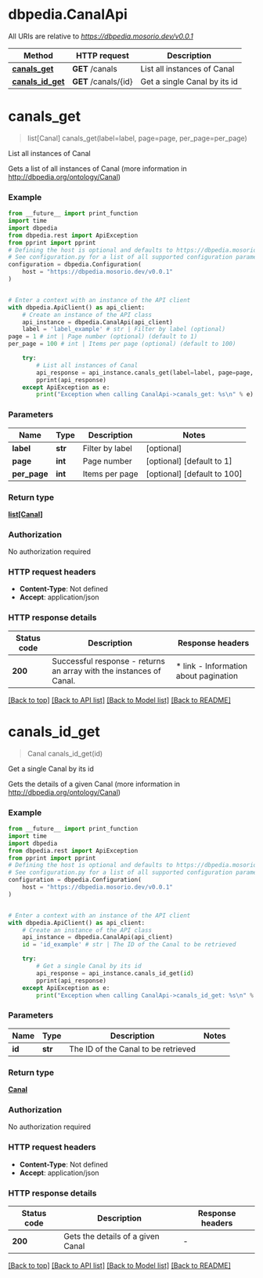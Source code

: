 # dbpedia.CanalApi

All URIs are relative to *https://dbpedia.mosorio.dev/v0.0.1*

Method | HTTP request | Description
------------- | ------------- | -------------
[**canals_get**](CanalApi.md#canals_get) | **GET** /canals | List all instances of Canal
[**canals_id_get**](CanalApi.md#canals_id_get) | **GET** /canals/{id} | Get a single Canal by its id


# **canals_get**
> list[Canal] canals_get(label=label, page=page, per_page=per_page)

List all instances of Canal

Gets a list of all instances of Canal (more information in http://dbpedia.org/ontology/Canal)

### Example

```python
from __future__ import print_function
import time
import dbpedia
from dbpedia.rest import ApiException
from pprint import pprint
# Defining the host is optional and defaults to https://dbpedia.mosorio.dev/v0.0.1
# See configuration.py for a list of all supported configuration parameters.
configuration = dbpedia.Configuration(
    host = "https://dbpedia.mosorio.dev/v0.0.1"
)


# Enter a context with an instance of the API client
with dbpedia.ApiClient() as api_client:
    # Create an instance of the API class
    api_instance = dbpedia.CanalApi(api_client)
    label = 'label_example' # str | Filter by label (optional)
page = 1 # int | Page number (optional) (default to 1)
per_page = 100 # int | Items per page (optional) (default to 100)

    try:
        # List all instances of Canal
        api_response = api_instance.canals_get(label=label, page=page, per_page=per_page)
        pprint(api_response)
    except ApiException as e:
        print("Exception when calling CanalApi->canals_get: %s\n" % e)
```

### Parameters

Name | Type | Description  | Notes
------------- | ------------- | ------------- | -------------
 **label** | **str**| Filter by label | [optional] 
 **page** | **int**| Page number | [optional] [default to 1]
 **per_page** | **int**| Items per page | [optional] [default to 100]

### Return type

[**list[Canal]**](Canal.md)

### Authorization

No authorization required

### HTTP request headers

 - **Content-Type**: Not defined
 - **Accept**: application/json

### HTTP response details
| Status code | Description | Response headers |
|-------------|-------------|------------------|
**200** | Successful response - returns an array with the instances of Canal. |  * link - Information about pagination <br>  |

[[Back to top]](#) [[Back to API list]](../README.md#documentation-for-api-endpoints) [[Back to Model list]](../README.md#documentation-for-models) [[Back to README]](../README.md)

# **canals_id_get**
> Canal canals_id_get(id)

Get a single Canal by its id

Gets the details of a given Canal (more information in http://dbpedia.org/ontology/Canal)

### Example

```python
from __future__ import print_function
import time
import dbpedia
from dbpedia.rest import ApiException
from pprint import pprint
# Defining the host is optional and defaults to https://dbpedia.mosorio.dev/v0.0.1
# See configuration.py for a list of all supported configuration parameters.
configuration = dbpedia.Configuration(
    host = "https://dbpedia.mosorio.dev/v0.0.1"
)


# Enter a context with an instance of the API client
with dbpedia.ApiClient() as api_client:
    # Create an instance of the API class
    api_instance = dbpedia.CanalApi(api_client)
    id = 'id_example' # str | The ID of the Canal to be retrieved

    try:
        # Get a single Canal by its id
        api_response = api_instance.canals_id_get(id)
        pprint(api_response)
    except ApiException as e:
        print("Exception when calling CanalApi->canals_id_get: %s\n" % e)
```

### Parameters

Name | Type | Description  | Notes
------------- | ------------- | ------------- | -------------
 **id** | **str**| The ID of the Canal to be retrieved | 

### Return type

[**Canal**](Canal.md)

### Authorization

No authorization required

### HTTP request headers

 - **Content-Type**: Not defined
 - **Accept**: application/json

### HTTP response details
| Status code | Description | Response headers |
|-------------|-------------|------------------|
**200** | Gets the details of a given Canal |  -  |

[[Back to top]](#) [[Back to API list]](../README.md#documentation-for-api-endpoints) [[Back to Model list]](../README.md#documentation-for-models) [[Back to README]](../README.md)

